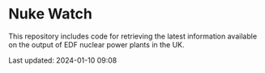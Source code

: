 # Nuke Watch

This repository includes code for retrieving the latest information available on the output of EDF nuclear power plants in the UK.

Last updated: 2024-01-10 09:08